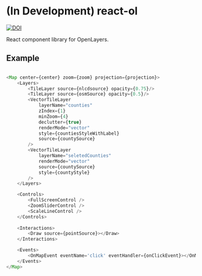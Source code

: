 # (In Development) react-ol

[![DOI](https://zenodo.org/badge/DOI/10.5281/zenodo.7702582.svg)](https://doi.org/10.5281/zenodo.7702582)

React component library for OpenLayers.

## Example

```js

<Map center={center} zoom={zoom} projection={projection}>
    <Layers>
        <TileLayer source={nlcdsource} opacity={0.75}/>
        <TileLayer source={osmSource} opacity={0.5}/>
        <VectorTileLayer 
            layerName="counties"
            zIndex={1}
            minZoom={4}
            declutter={true}
            renderMode="vector"
            style={countiesStyleWithLabel}
            source={countySource}
        />
        <VectorTileLayer 
            layerName="seletedCounties" 
            renderMode="vector"
            source={countySource} 
            style={countyStyle}
        />
    </Layers>

    <Controls>
        <FullScreenControl />
        <ZoomSliderControl />
        <ScaleLineControl />
    </Controls>
              
    <Interactions>
        <Draw source={pointSource}></Draw>
    </Interactions>

    <Events>
        <OnMapEvent eventName='click' eventHandler={onClickEvent}></OnMapEvent>
    </Events>
</Map>

```
